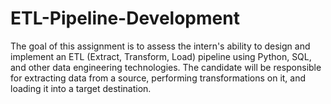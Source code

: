 # ETL-Pipeline-Development
The goal of this assignment is to assess the intern's ability to design and implement an ETL (Extract, Transform, Load) pipeline using Python, SQL, and other data engineering technologies. The candidate will be responsible for extracting data from a source, performing transformations on it, and loading it into a target destination.
